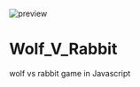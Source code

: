 ![preview](https://user-images.githubusercontent.com/75971776/129057367-c0d4727a-b6ed-417a-b9db-aee813025b9e.jpg)
# Wolf_V_Rabbit
wolf vs rabbit game in Javascript
